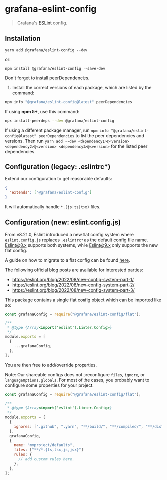 # grafana-eslint-config

> Grafana's [ESLint](https://eslint.org) config.

## Installation

```shell
yarn add @grafana/eslint-config --dev
```

or:

```shell
npm install @grafana/eslint-config --save-dev
```

Don't forget to install peerDependencies.

1. Install the correct versions of each package, which are listed by the command:

```sh
npm info "@grafana/eslint-config@latest" peerDependencies
```

If using **npm 5+**, use this command:

```sh
npx install-peerdeps --dev @grafana/eslint-config
```

If using a different package manager, run `npm info "@grafana/eslint-config@latest" peerDependencies` to list the peer dependencies and versions. Then run `yarn add --dev <dependency1>@<version> <dependency2>@<version> <dependency3>@<version>` for the listed peer dependencies.

## Configuration (legacy: .eslintrc\*)

Extend our configuration to get reasonable defaults:

```json
{
  "extends": ["@grafana/eslint-config"]
}
```

It will automatically handle `*.(js|ts|tsx)` files.

## Configuration (new: eslint.config.js)

From v8.21.0, Eslint introduced a new flat config system where `eslint.config.js` replaces `.eslintrc*` as the default config file name. Eslint@8.x supports both systems, while Eslint@9.x only supports the new flat config.

A guide on how to migrate to a flat config can be found [here](https://eslint.org/docs/latest/extend/plugin-migration-flat-config).

The following official blog posts are available for interested parties:

- https://eslint.org/blog/2022/08/new-config-system-part-1/
- https://eslint.org/blog/2022/08/new-config-system-part-2/
- https://eslint.org/blog/2022/08/new-config-system-part-3/

This package contains a single flat config object which can be imported like so:

```js
const grafanaConfig = require("@grafana/eslint-config/flat");

/**
 * @type {Array<import('eslint').Linter.Config>}
 */
module.exports = [
  {
    ...grafanaConfig,
  },
];
```

You are then free to add/override properties.

Note: Our shareable configs does not preconfigure `files`, `ignore`, or `languageOptions.globals`. For most of the cases, you probably want to configure some properties for your project.

```js
const grafanaConfig = require("@grafana/eslint-config/flat");

/**
 * @type {Array<import('eslint').Linter.Config>}
 */
module.exports = [
  {
    ignores: [".github", ".yarn", "**/build/", "**/compiled/", "**/dist/"],
  },
  grafanaConfig,
  {
    name: "myproject/defaults",
    files: ["**/*.{ts,tsx,js,jsx}"],
    rules: {
      // add custom rules here.
    },
  },
];
```
